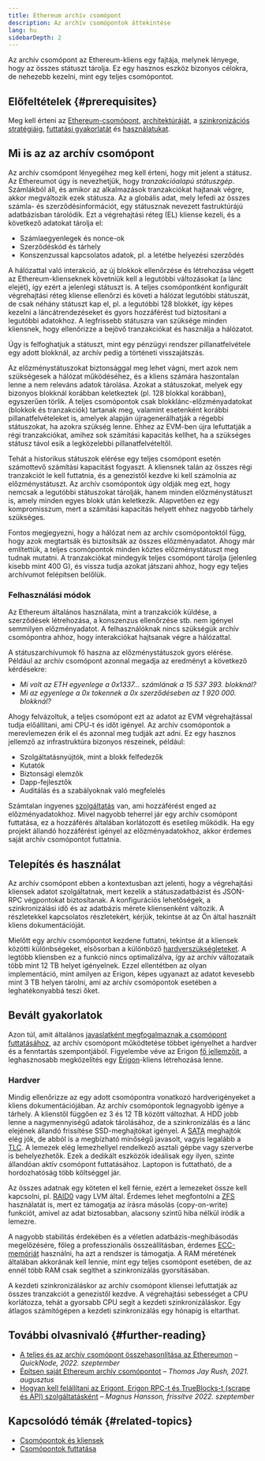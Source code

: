 ```yaml
---
title: Ethereum archív csomópont
description: Az archív csomópontok áttekintése
lang: hu
sidebarDepth: 2
---
```


Az archív csomópont az Ethereum-kliens egy fajtája, melynek lényege, hogy az összes státuszt tárolja. Ez egy hasznos eszköz bizonyos célokra, de nehezebb kezelni, mint egy teljes csomópontot.

## Előfeltételek {#prerequisites}

Meg kell érteni az [Ethereum-csomópont](/developers/docs/nodes-and-clients/), [architektúráját](/developers/docs/nodes-and-clients/node-architecture/), a [szinkronizációs stratégiáig](/developers/docs/nodes-and-clients/#sync-modes), [futtatási gyakorlatát](/developers/docs/nodes-and-clients/run-a-node/) és [használatukat](/developers/docs/apis/json-rpc/).

## Mi is az az archív csomópont

Az archív csomópont lényegéhez meg kell érteni, hogy mit jelent a státusz. Az Ethereumot úgy is nevezhetjük, hogy _tranzakcióalapú státuszgép_. Számlákból áll, és amikor az alkalmazások tranzakciókat hajtanak végre, akkor megváltozik ezek státusza. Az a globális adat, mely lefedi az összes számla- és szerződésinformációt, egy státusznak nevezett fastruktúrájú adatbázisban tárolódik. Ezt a végrehajtási réteg (EL) kliense kezeli, és a következő adatokat tárolja el:

- Számlaegyenlegek és nonce-ok
- Szerződéskód és tárhely
- Konszenzussal kapcsolatos adatok, pl. a letétbe helyezési szerződés

A hálózattal való interakció, az új blokkok ellenőrzése és létrehozása végett az Ethereum-klienseknek követniük kell a legutóbbi változásokat (a lánc elejét), így ezért a jelenlegi státuszt is. A teljes csomópontként konfigurált végrehajtási réteg kliense ellenőrzi és követi a hálózat legutóbbi státuszát, de csak néhány státuszt kap el, pl. a legutóbbi 128 blokkét, így képes kezelni a láncátrendezéseket és gyors hozzáférést tud biztosítani a legutóbbi adatokhoz. A legfrissebb státuszra van szüksége minden kliensnek, hogy ellenőrizze a bejövő tranzakciókat és használja a hálózatot.

Úgy is felfoghatjuk a státuszt, mint egy pénzügyi rendszer pillanatfelvétele egy adott blokknál, az archív pedig a történeti visszajátszás.

Az előzménystátuszokat biztonsággal meg lehet vágni, mert azok nem szükségesek a hálózat működéséhez, és a kliens számára haszontalan lenne a nem releváns adatok tárolása. Azokat a státuszokat, melyek egy bizonyos blokknál korábban keletkeztek (pl. 128 blokkal korábban), egyszerűen törlik. A teljes csomópontok csak blokklánc-előzményadatokat (blokkok és tranzakciók) tartanak meg, valamint esetenként korábbi pillanatfelvételeket is, amelyek alapján újragenerálhatják a régebbi státuszokat, ha azokra szükség lenne. Ehhez az EVM-ben újra lefuttatják a régi tranzakciókat, amihez sok számítási kapacitás kellhet, ha a szükséges státusz távol esik a legközelebbi pillanatfelvételtől.

Tehát a historikus státuszok elérése egy teljes csomópont esetén számottevő számítási kapacitást fogyaszt. A kliensnek talán az összes régi tranzakciót le kell futtatnia, és a genezistől kezdve ki kell számolnia az előzménystátuszt. Az archív csomópontok úgy oldják meg ezt, hogy nemcsak a legutóbbi státuszokat tárolják, hanem minden előzménystátuszt is, amely minden egyes blokk után keletkezik. Alapvetően ez egy kompromisszum, mert a számítási kapacitás helyett ehhez nagyobb tárhely szükséges.

Fontos megjegyezni, hogy a hálózat nem az archív csomópontoktól függ, hogy azok megtartsák és biztosítsák az összes előzményadatot. Ahogy már említettük, a teljes csomópontok minden köztes előzménystátuszt meg tudnak mutatni. A tranzakciókat mindegyik teljes csomópont tárolja (jelenleg kisebb mint 400 G), és vissza tudja azokat játszani ahhoz, hogy egy teljes archívumot felépítsen belőlük.

### Felhasználási módok

Az Ethereum általános használata, mint a tranzakciók küldése, a szerződések létrehozása, a konszenzus ellenőrzése stb. nem igényel semmilyen előzményadatot. A felhasználóknak nincs szükségük archív csomópontra ahhoz, hogy interakciókat hajtsanak végre a hálózattal.

A státuszarchívumok fő haszna az előzménystátuszok gyors elérése. Például az archív csomópont azonnal megadja az eredményt a következő kérdésekre:

- _Mi volt az ETH egyenlege a 0x1337... számlának a 15 537 393. blokknál?_
- _Mi az egyenlege a 0x tokennek a 0x szerződéseben az 1 920 000. blokknál?_

Ahogy felvázoltuk, a teljes csomópont ezt az adatot az EVM végrehajtással tudja előállítani, ami CPU-t és időt igényel. Az archív csomópontok a merevlemezen érik el és azonnal meg tudják azt adni. Ez egy hasznos jellemző az infrastruktúra bizonyos részeinek, például:

- Szolgáltatásnyújtók, mint a blokk felfedezők
- Kutatók
- Biztonsági elemzők
- Dapp-fejlesztők
- Auditálás és a szabályoknak való megfelelés

Számtalan ingyenes [szolgáltatás](/developers/docs/nodes-and-clients/nodes-as-a-service/) van, ami hozzáférést enged az előzményadatokhoz. Mivel nagyobb teherrel jár egy archív csomópont futtatása, ez a hozzáférés általában korlátozott és esetileg működik. Ha egy projekt állandó hozzáférést igényel az előzményadatokhoz, akkor érdemes saját archív csomópontot futtatnia.

## Telepítés és használat

Az archív csomópont ebben a kontextusban azt jelenti, hogy a végrehajtási kliensek adatot szolgáltatnak, mert kezelik a státuszadatbázist és JSON-RPC végpontokat biztosítanak. A konfigurációs lehetőségek, a szinkronizálási idő és az adatbázis mérete kliensenként változik. A részletekkel kapcsolatos részletekért, kérjük, tekintse át az Ön által használt kliens dokumentációját.

Mielőtt egy archív csomópontot kezdene futtatni, tekintse át a kliensek közötti különbségeket, elsősorban a különböző [hardverszükségleteket](/developers/docs/nodes-and-clients/run-a-node/#requirements). A legtöbb kliensben ez a funkció nincs optimalizálva, így az archív változataik több mint 12 TB helyet igényelnek. Ezzel ellentétben az olyan implementáció, mint amilyen az Erigon, képes ugyanazt az adatot kevesebb mint 3 TB helyen tárolni, ami az archív csomópontok esetében a leghatékonyabbá teszi őket.

## Bevált gyakorlatok

Azon túl, amit általános [javaslatként megfogalmaznak a csomópont futtatásához](/developers/docs/nodes-and-clients/run-a-node/), az archív csomópont működtetése többet igényelhet a hardver és a fenntartás szempontjából. Figyelembe véve az Erigon [fő jellemzőit](https://github.com/ledgerwatch/erigon#key-features), a leghasznosabb megközelítés egy [Erigon](/developers/docs/nodes-and-clients/#erigon)-kliens létrehozása lenne.

### Hardver

Mindig ellenőrizze az egy adott csomópontra vonatkozó hardverigényeket a kliens dokumentációjában. Az archív csomópontok legnagyobb igénye a tárhely. A klienstől függően ez 3 és 12 TB között változhat. A HDD jobb lenne a nagymennyiségű adatok tárolásához, de a szinkronizálás és a lánc elejének állandó frissítése SSD-meghajtókat igényel. A [SATA](https://www.cleverfiles.com/help/sata-hard-drive.html) meghajtók elég jók, de abból is a megbízható minőségű javasolt, vagyis legalább a [TLC](https://blog.synology.com/tlc-vs-qlc-ssds-what-are-the-differences). A lemezek elég lemezhellyel rendelkező asztali gépbe vagy szerverbe is behelyezhetők. Ezek a dedikált eszközök ideálisak egy ilyen, szinte állandóan aktív csomópont futtatásához. Laptopon is futtatható, de a hordozhatóság több költséggel jár.

Az összes adatnak egy köteten el kell férnie, ezért a lemezeket össze kell kapcsolni, pl. [RAID0](https://en.wikipedia.org/wiki/Standard_RAID_levels#RAID_0) vagy LVM által. Érdemes lehet megfontolni a [ZFS](https://en.wikipedia.org/wiki/ZFS) használatát is, mert ez támogatja az írásra másolás (copy-on-write) funkciót, amivel az adat biztosabban, alacsony szintű hiba nélkül íródik a lemezre.

A nagyobb stabilitás érdekében és a véletlen adatbázis-meghibásodás megelőzésére, főleg a professzionális összeállításban, érdemes [ECC-memóriát](https://en.wikipedia.org/wiki/ECC_memory) használni, ha azt a rendszer is támogatja. A RAM méretének általában akkorának kell lennie, mint egy teljes csomópont esetében, de az ennél több RAM csak segíthet a szinkronizálás gyorsításában.

A kezdeti szinkronizáláskor az archív csomópont kliensei lefuttatják az összes tranzakciót a genezistől kezdve. A végrehajtási sebességet a CPU korlátozza, tehát a gyorsabb CPU segít a kezdeti szinkronizáláskor. Egy átlagos számítógépen a kezdeti szinkronizálás egy hónapig is eltarthat.

## További olvasnivaló {#further-reading}

- [A teljes és az archív csomópont összehasonlítása az Ethereumon](https://www.quicknode.com/guides/infrastructure/ethereum-full-node-vs-archive-node) – _QuickNode, 2022. szeptember_
- [Építsen saját Ethereum archív csomópontot](https://tjayrush.medium.com/building-your-own-ethereum-archive-node-72c014affc09) – _Thomas Jay Rush, 2021. augusztus_
- [Hogyan kell felállítani az Erigont, Erigon RPC-t és TrueBlocks-t (scrape és API) szolgáltatásként](https://magnushansson.xyz/blog_posts/crypto_defi/2022-01-10-Erigon-Trueblocks) – _Magnus Hansson, frissítve 2022. szeptember_

## Kapcsolódó témák {#related-topics}

- [ Csomópontok és kliensek](/developers/docs/nodes-and-clients/)
- [Csomópontok futtatása](/developers/docs/nodes-and-clients/run-a-node/)
